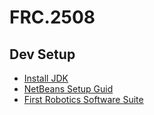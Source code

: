 # FRC.2508
## Dev Setup
- [Install JDK](http://www.oracle.com/technetwork/java/javase/downloads/index.html)
- [NetBeans Setup Guid](http://wpilib.screenstepslive.com/s/3120/m/7885/l/79405-installing-the-java-development-tools)
- [First Robotics Software Suite](http://www.ni.com/download/first-robotics-software-2015/5112/en/)
